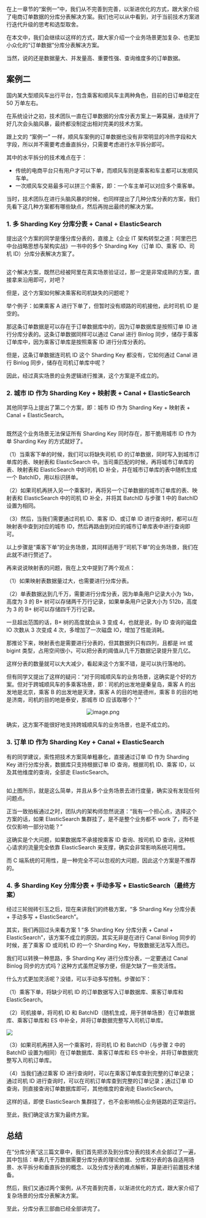 在上一章节的“案例一”中，我们从不完善到完善，以渐进优化的方式，跟大家介绍了电商订单数据的分库分表解决方案。我们也可以从中看到，对于当前技术方案进行迭代升级的思考和选型取舍。

在本文中，我们会继续以这样的方式，跟大家介绍一个业务场景更加复杂、也更加小众化的“订单数据”分库分表解决方案。

当然，说的还是数据量大、并发量高、重要性强、查询维度多的订单数据。



## 案例二

国内某大型顺风车出行平台，包含乘客和顺风车主两种角色，目前的日订单稳定在 50 万单左右。

在系统设计之初，技术团队一直在订单数据的分库分表方案上一筹莫展，连续开了好几次会头脑风暴，最终都没制定出相对完美的技术方案。

跟上文的 “案例一” 一样，顺风车案例的订单数据也没有非常明显的冷热字段和大字段，所以并不需要考虑垂直拆分，只需要考虑进行水平拆分即可。

其中的水平拆分的技术难点在于：

- 传统的电商平台只有用户才可以下单，而顺风车则是乘客和车主都可以发顺风车单。
- 一次顺风车交易最多可以拼三个乘客，即：一个车主单可以对应多个乘客单。

当时，技术团队在进行头脑风暴的时候，也同样提出了几种分库分表的方案，我们先看下这几种方案都有哪些缺点，然后再抛出最终的解决方案。



### 1. 多 Sharding Key 分库分表 + Canal + ElasticSearch

提出这个方案的同学是懂分库分表的，直接上《企业 IT 架构转型之道：阿里巴巴中台战略思想与架构实战》一书中的多个 Sharding Key（订单 ID、乘客 ID、司机 ID）分库分表解决方案了。

<p align=center><img src="https://p3-juejin.byteimg.com/tos-cn-i-k3u1fbpfcp/3acb453cddee4dc0b67f8438739f8b96~tplv-k3u1fbpfcp-jj-mark:0:0:0:0:q75.image#?w=697&h=272&s=34596&e=png&b=ffffff" alt=""  /></p>



这个解决方案，既然已经被阿里在真实场景验证过，那一定是非常成熟的方案，直接拿来沿用即可，对吧？

但是，这个方案如何解决乘客和司机缺失的问题呢？

举个例子：如果乘客 A 进行下单了，但暂时没有顺路的司机接他，此时司机 ID 是空的。

那这条订单数据是可以存在于订单数据库中的，因为订单数据库是按照订单 ID 进行分库分表的。这条订单数据同样可以通过 Canal 进行 Binlog 同步，储存于乘客订单库中，因为乘客订单库是按照乘客 ID 进行分库分表的。

但是，这条订单数据连司机 ID 这个 Sharding Key 都没有，它如何通过 Canal 进行 Binlog 同步，储存在司机订单库中呢？

因此，经过真实场景的业务逻辑进行推演，这个方案是不成立的。




### 2. 城市 ID 作为 Sharding Key + 映射表 + Canal + ElasticSearch

其他同学马上提出了第二个方案，即：城市 ID 作为 Sharding Key + 映射表 + Canal + ElasticSearch。

<p align=center><img src="https://p3-juejin.byteimg.com/tos-cn-i-k3u1fbpfcp/426103726c444aefa18e677923db33c2~tplv-k3u1fbpfcp-jj-mark:0:0:0:0:q75.image#?w=645&h=263&s=28510&e=png&b=ffffff" alt=""  /></p>



既然这个业务场景无法保证所有 Sharding Key 同时存在，那干脆用城市 ID 作为单 Sharding Key 的方式就好了。

（1）当乘客下单的时候，我们可以将缺失司机 ID 的订单数据，同时写入到城市订单库的表、映射表和 ElasticSearch 中。当司乘匹配的时候，再将城市订单库的表、映射表和 ElasticSearch 中的司机 ID 补全，并在城市订单库的表中随机生成一个 BatchID，用以标识拼单。

（2）如果司机再拼入另一个乘客时，再将另一个订单数据的城市订单库的表、映射表和 ElasticSearch 中的司机 ID 补全，并将其 BatchID 与步骤 1 中的 BatchID 设置为相同。

（3）然后，当我们需要通过司机 ID、乘客 ID、或订单 ID 进行查询时，都可以在映射表中查到对应的城市 ID，然后再路由到对应的城市订单库表中进行查询即可。

以上步骤是“乘客下单”的业务场景，其同样适用于“司机下单”的业务场景，我们在此就不进行赘述了。

再来说说映射表的问题，我在上文中提到了两个观点：

（1）如果映射表数据量过大，也需要进行分库分表。

（2）单表数据达到几千万，需要进行分库分表，因为单条用户记录大小为 1kb，高度为 3 的 B+ 树可以存储两千万行记录，如果单条用户记录大小为 512b，高度为 3 的 B+ 树可以存储四千万行记录。

一旦超出范围的话，B+ 树的高度就会从 3 变成 4，也就是说，By ID 查询的磁盘 IO 次数从 3 次变成 4 次，多增加了一次磁盘 IO，增加了性能消耗。

那推论下来，映射表也是需要进行分表的，但其数据列只有四列，且都是 int 或 bigint 类型，占用空间很小，可以把分表的阈值从几千万数据记录提升至几亿。

这样分表的数量就可以大大减少，看起来这个方案不错，是可以执行落地的。

但有同学又提出了这样的疑问：“对于同城顺风车的业务场景，这确实是个好的方案。但对于跨城顺风车的多乘客场景，即：司机的出发地是秦皇岛，乘客 A 的出发地是北京，乘客 B 的出发地是天津，乘客 A 的目的地是德州，乘客 B 的目的地是济南，司机的目的地是泰安，那城市 ID 应该取哪个？”


<p align=center><img src="https://p3-juejin.byteimg.com/tos-cn-i-k3u1fbpfcp/016ff570ac7b485fa75a974ba578f1e6~tplv-k3u1fbpfcp-jj-mark:0:0:0:0:q75.image#?w=713&h=122&s=27565&e=png&b=fefefe" alt="image.png"  /></p>



确实，这方案不能很好地支持跨城顺风车的业务场景，也是不成立的。



### 3. 订单 ID 作为 Sharding Key + Canal + ElasticSearch

有的同学建议，索性把技术方案简单粗暴化，直接通过订单 ID 作为 Sharding Key 进行分库分表，数据库只支持根据订单 ID 查询，根据司机 ID、乘客 ID，以及其他维度的查询，全部走 ElasticSearch。

<p align=center><img src="https://p3-juejin.byteimg.com/tos-cn-i-k3u1fbpfcp/74bc8ef727674261afbb522e59cc33e2~tplv-k3u1fbpfcp-jj-mark:0:0:0:0:q75.image#?w=664&h=293&s=20659&e=png&b=ffffff" alt=""  /></p>



如上图所示，就是这么简单，并且从多个业务场景去进行度量，确实没有发现任何问题点。

正当一致拍板通过之时，团队内的架构师忽然说道：“我有一个担心点，选择这个方案的话，如果 ElasticSearch 集群挂了，是不是整个业务都不 work 了，而不是仅仅影响一部分功能？”

这确实是个大问题，如果数据库不承接按乘客 ID 查询、按司机 ID 查询，这种核心请求的流量完全依靠 ElasticSearch 来支撑，确实会非常影响系统可用性。

而 C 端系统的可用性，是一种完全不可以忽视的大问题，因此这个方案是不推荐的。



### 4. 多 Sharding Key 分库分表 + 手动多写 + ElasticSearch（最终方案）

经过三轮抛砖引玉之后，现在来讲我们的终极方案，“多 Sharding Key 分库分表 + 手动多写 + ElasticSearch”。

其实，我们再回过头来看方案 1 “多 Sharding Key 分库分表 + Canal + ElasticSearch”，该方案不成立的原因，其实无非是在进行 Canal Binlog 同步的时候，差了乘客 ID 或司机 ID 的一个 Sharding Key，导致数据无法写入而已。

我们可以转换一种思路，多 Sharding Key 进行分库分表，一定要通过 Canal Binlog 同步的方式吗？这种方式虽然足够方便，但是欠缺了一些灵活性。

什么方式更加灵活呢？没错，可以手动多写控制。步骤如下：

（1）乘客下单，将缺少司机 ID 的订单数据写入订单数据库、乘客订单库和 ElasticSearch。

（2）司机接单，将司机 ID 和 BatchID（随机生成，用于拼单场景）在订单数据库、乘客订单库和 ES 中补全，并将订单数据完整写入司机订单库。

![](https://p3-juejin.byteimg.com/tos-cn-i-k3u1fbpfcp/125674fa22224e579137cb1b8c00ccac~tplv-k3u1fbpfcp-jj-mark:0:0:0:0:q75.image#?w=715&h=404&s=56683&e=png&b=ffffff)



（3）如果司机再拼入另一个乘客时，将司机 ID 和 BatchID（与步骤 2 中的 BatchID 设置为相同）在订单数据库、乘客订单库和 ES 中补全，并将订单数据完整写入司机订单库。

（4）当我们通过乘客 ID 进行查询时，可以在乘客订单库查到完整的订单记录；通过司机 ID 进行查询时，可以在司机订单库查到完整的订单记录；通过订单 ID 查询，则直接查询订单数据库即可，其他维度的查询走 ElasticSearch。

这样的话，即使 ElasticSearch 集群挂了，也不会影响核心业务链路的正常运行。

至此，我们确定该方案为最终方案。



## 总结

在“分库分表”这三篇文章中，我们首先把涉及到分库分表的技术点全部过了一遍，其中包括：单表几千万数据需要分库分表的理论依据、分库和分表的各自适用场景、水平拆分和垂直拆分的概念、以及分库分表的难点解析，算是进行前置技术储备。

然后，我们又通过两个案例，从不完善到完善，以渐进优化的方式，跟大家介绍了复杂场景的分库分表解决方案。

至此，分库分表三部曲已经全部讲完了。